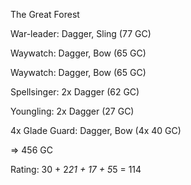 The Great Forest  

War-leader: Dagger, Sling (77 GC)  

Waywatch: Dagger, Bow (65 GC)  

Waywatch: Dagger, Bow (65 GC)  

Spellsinger: 2x Dagger (62 GC)  

Youngling: 2x Dagger (27 GC)  

4x Glade Guard: Dagger, Bow (4x 40 GC)  

=> 456 GC

Rating: 30 + 2*21 + 17 + 5*5 = 114
